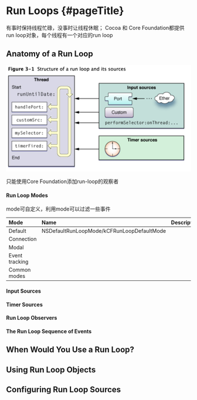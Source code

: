 # Run Loops {#pageTitle}

有事时保持线程忙碌，没事时让线程休眠； Cocoa 和 Core Foundation都提供run loop对象，每个线程有一个对应的run loop

## Anatomy of a Run Loop

![](/assets/import.png)

只能使用Core Foundation添加run-loop的观察者

#### Run Loop Modes

mode可自定义，利用mode可以过滤一些事件

| Mode | Name | Description |
| :--- | :--- | :--- |
| Default | NSDefaultRunLoopMode/kCFRunLoopDefaultMode |  |
| Connection |  |  |
| Modal |  |  |
| Event tracking |  |  |
| Common modes |  |  |

#### Input Sources

#### Timer Sources

#### Run Loop Observers

#### The Run Loop Sequence of Events

## When Would You Use a Run Loop?

## Using Run Loop Objects

## Configuring Run Loop Sources



